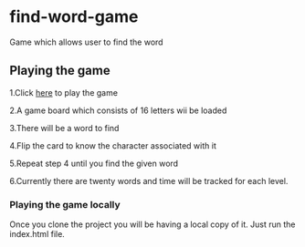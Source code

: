# find-word-game
Game which allows user to find the word

## Playing the game

1.Click [here](https://mahantheshs.github.io/find-word-game/) to play the game

2.A game board which consists of 16 letters wii be loaded

3.There will be a word to find

4.Flip the card to know the character associated with it

5.Repeat step 4 until you find the given word

6.Currently there are twenty words and time will be tracked for each level.

### Playing the game locally

Once you clone the project you will be having a local copy of it. Just 
run the index.html file.

